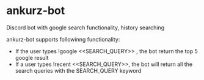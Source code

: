 # ankurz-bot
Discord bot with google search functionality, history searching

ankurz-bot supports followinng functionality:
 - If the user types !google <<SEARCH_QUERY>> , the bot return the top 5 google result
 - If a user types !recent <<SEARCH_QUERY>>, the bot will return all the search queries with the SEARCH_QUERY keyword

